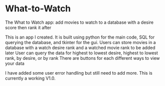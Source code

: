 # What-to-Watch
The What to Watch app: add movies to watch to a database with a desire score then rank it after 

This is an app I created. It is built using python for the main code, SQL for querying the database, and tkinter for the gui. 
Users can store movies in a database with a watch desire rank and a watched movie rank to be added later
User can query the data for highest to lowest desire, highest to lowest rank, by desire, or by rank
There are buttons for each different ways to view your data

I have added some user error handling but still need to add more. This is currently a working V1.0. 
